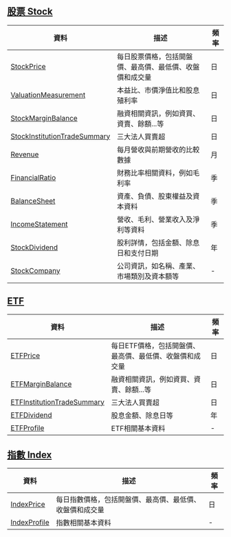 ## [股票 Stock](/reference/stock/#fmd.resources.stock.obj.Stock)

|資料|描述|頻率|
|---|---|---|
|[StockPrice](/reference/stock-data-types/#fmd.resources.stock.types.StockPrice)|每日股票價格，包括開盤價、最高價、最低價、收盤價和成交量|日|
|[ValuationMeasurement](/reference/stock-data-types/#fmd.resources.stock.types.ValuationMeasurement)|本益比、市價淨值比和股息殖利率|日|
|[StockMarginBalance](/reference/stock-data-types/#fmd.resources.stock.types.StockMarginBalance)|融資相關資訊，例如資買、資賣、餘額...等|日|
|[StockInstitutionTradeSummary](/reference/stock-data-types/#fmd.resources.stock.types.StockInstitutionTradeSummary)|三大法人買賣超|日|
|[Revenue](/reference/stock-data-types/#fmd.resources.stock.types.Revenue)|每月營收與前期營收的比較數據|月|
|[FinancialRatio](/reference/stock-data-types/#fmd.resources.stock.types.FinancialRatio)|財務比率相關資料，例如毛利率|季|
|[BalanceSheet](/reference/stock-data-types/#fmd.resources.stock.types.BalanceSheet)|資產、負債、股東權益及資本資料|季|
|[IncomeStatement](/reference/stock-data-types/#fmd.resources.stock.types.IncomeStatement)|營收、毛利、營業收入及淨利等資料|季|
|[StockDividend](/reference/stock-data-types/#fmd.resources.stock.types.StockDividend)|股利詳情，包括金額、除息日和支付日期|年|
|[StockCompany](/reference/stock-data-types/#fmd.resources.stock.types.StockCompany)|公司資訊，如名稱、產業、市場類別及資本額等|-|

## [ETF](/reference/etf/#fmd.resources.etf.obj.ETF)

|資料|描述|頻率|
|---|---|---|
|[ETFPrice](/reference/etf-data-types/#fmd.resources.etf.types.ETFPrice)|每日ETF價格，包括開盤價、最高價、最低價、收盤價和成交量|日|
|[ETFMarginBalance](/reference/stock-data-types/#fmd.resources.stock.types.ETFMarginBalance)|融資相關資訊，例如資買、資賣、餘額...等|日|
|[ETFInstitutionTradeSummary](/reference/stock-data-types/#fmd.resources.stock.types.ETFInstitutionTradeSummary)|三大法人買賣超|日|
|[ETFDividend](/reference/etf-data-types/#fmd.resources.etf.types.ETFDividend)|股息金額、除息日等|年|
|[ETFProfile](/reference/etf-data-types/#fmd.resources.etf.types.ETFProfile)|ETF相關基本資料|-|

## [指數 Index](/reference/index/#fmd.resources.index.obj.Index)
|資料|描述|頻率|
|---|---|---|
|[IndexPrice](/reference/index-data-types/#fmd.resources.index.types.IndexPrice)|每日指數價格，包括開盤價、最高價、最低價、收盤價和成交量|日|
|[IndexProfile](/reference/index-data-types/#fmd.resources.index.types.IndexProfile)|指數相關基本資料|-|
